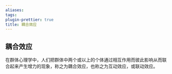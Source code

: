 ```yaml
---
aliases: 
tags: 
plugin-prettier: true
title: 耦合效应
---
```

## 耦合效应

在群体心理学中，人们把群体中两个或以上的个体通过相互作用而彼此影响从而联合起来产生增力的现象，称之为耦合效应，也称之为互动效应，或联动效应。
